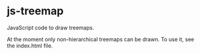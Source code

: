 # js-treemap

JavaScript code to draw treemaps.

At the moment only non-hierarchical treemaps can be drawn. To use it, see the index.html file.